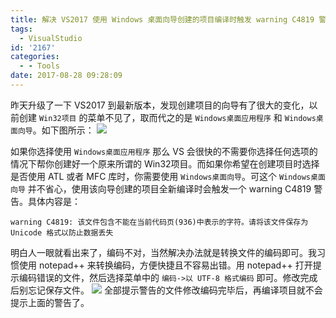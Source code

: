 ```yaml
---
title: 解决 VS2017 使用 Windows 桌面向导创建的项目编译时触发 warning C4819 警告
tags:
  - VisualStudio
id: '2167'
categories:
  - - Tools
date: 2017-08-28 09:28:09
---
```


昨天升级了一下 VS2017 到最新版本，发现创建项目的向导有了很大的变化，以前创建 `Win32项目` 的菜单不见了，取而代之的是 `Windows桌面应用程序` 和 `Windows桌面向导`。如下图所示： [![](http://www.mycode.net.cn/wp-content/uploads/2017/08/2017-08-28_092258.png)](http://www.mycode.net.cn/wp-content/uploads/2017/08/2017-08-28_092258.png)
<!-- more -->
如果你选择使用 `Windows桌面应用程序` 那么 VS 会很快的不需要你选择任何选项的情况下帮你创建好一个原来所谓的 Win32项目。而如果你希望在创建项目时选择是否使用 ATL 或者 MFC 库时，你需要使用 `Windows桌面向导`。可这个 `Windows桌面向导` 并不省心，使用该向导创建的项目全新编译时会触发一个 warning C4819 警告。具体内容是：

```
warning C4819: 该文件包含不能在当前代码页(936)中表示的字符。请将该文件保存为 Unicode 格式以防止数据丢失
```

明白人一眼就看出来了，编码不对，当然解决办法就是转换文件的编码即可。我习惯使用 notepad++ 来转换编码，方便快捷且不容易出错。用 notepad++ 打开提示编码错误的文件，然后选择菜单中的 `编码->以 UTF-8 格式编码` 即可。修改完成后别忘记保存文件。 [![](http://www.mycode.net.cn/wp-content/uploads/2017/08/2017-08-28_092652.png)](http://www.mycode.net.cn/wp-content/uploads/2017/08/2017-08-28_092652.png) 全部提示警告的文件修改编码完毕后，再编译项目就不会提示上面的警告了。